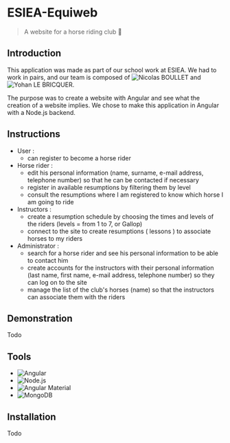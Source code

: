 # ESIEA-Equiweb
> A website for a horse riding club 🎠

## Introduction
This application was made as part of our school work at ESIEA.
We had to work in pairs, and our team is composed of ![Nicolas BOULLET](https://github.com/Nashunn) and ![Yohan LE BRICQUER](https://github.com/yohanleb).

The purpose was to create a website with Angular and see what the creation of a website implies. 
We chose to make this application in Angular with a Node.js backend. 

## Instructions
- User : 
  - can register to become a horse rider
- Horse rider : 
  - edit his personal information (name, surname, e-mail address, telephone number) so that he can be contacted if necessary
  - register in available resumptions by filtering them by level
  - consult the resumptions where I am registered to know which horse I am going to ride
- Instructors : 
  - create a resumption schedule by choosing the times and levels of the riders (levels = from 1 to 7, or Gallop)
  - connect to the site to create resumptions ( lessons ) to associate horses to my riders
- Administrator :
  - search for a horse rider and see his personal information to be able to contact him
  - create accounts for the instructors with their personal information (last name, first name, e-mail address, telephone number) so they can log on to the site
  - manage the list of the club's horses (name) so that the instructors can associate them with the riders

## Demonstration
Todo

## Tools
- ![Angular](https://angular.io/)
- ![Node.js](https://nodejs.org/)
- ![Angular Material](https://material.angular.io/) 
- ![MongoDB](https://cloud.mongodb.com/)

## Installation
Todo
